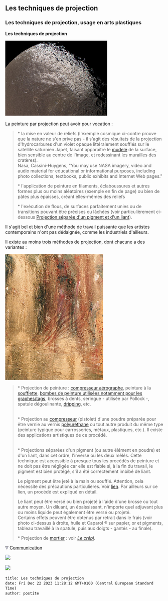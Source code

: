 ## Les techniques de projection
### Les techniques de projection, usage en arts plastiques
 **Les techniques de projection**  

![](images/japetvw.jpg)

La peinture par projection peut avoir pour vocation :

> \* la mise en valeur de reliefs (l'exemple cosmique ci-contre prouve que la nature ne s'en prive pas - il s'agit des résultats de la projection d'hydrocarbures d'un violet opaque littéralement soufflés sur le satellite saturnien Japet, faisant apparaître le [modelé](modele.html) de la surface, bien sensible au centre de l'image, et redessinant les murailles des cratères).  
> Nasa, Cassini-Huygens, "You may use NASA imagery, video and audio material for educational or informational purposes, including photo collections, textbooks, public exhibits and Internet Web pages."
> 
> \* l'application de peinture en filaments, éclaboussures et autres formes plus ou moins aléatoires (exemple en fin de page) ou bien de pâtes plus épaisses, créant elles-mêmes des reliefs
> 
> \* l'exécution de flous, de surfaces parfaitement unies ou de transitions pouvant être précises ou lâchées (voir particulièrement ci-dessous [Projection séparée d'un pigment et d'un liant](projection.html#projectiondepigment)).

Il s'agit bel et bien d'une méthode de travail puissante que les artistes contemporains n'ont pas dédaignée, comme les industriels d'ailleurs.

Il existe au moins trois méthodes de projection, dont chacune a des variantes :

![](images/1999tc1006d.jpg)

> \* Projection de peinture : [compresseur aérographe](compresseur.html), peinture à la [soufflette](soufflette.html), [bombes de peinture utilisées notamment pour les graphes/tags](vaporisation.html), brosses à dents, seringue - utilisée par Pollock -, spatule dégoulinante, [dripping](dripping.html), etc.  
>  
> 
> \* Projection au [compresseur](compresseur.html) (pistolet) d'une poudre préparée pour être vernie au vernis [polyuréthane](polyurethane.html) ou tout autre produit du même type (peinture typique pour carrosseries, métaux, plastiques, etc.). Il existe des applications artistiques de ce procédé.  
>  
> 
> \* Projections séparées d'un pigment (ou autre élément en poudre) et d'un liant, dans cet ordre, l'inverse ou les deux mêlés. Cette technique est accessible à presque tous les procédés de peinture et ne doit pas être négligée car elle est fiable si, à la fin du travail, le pigment est bien protégé, s'il a été correctement imbibé de liant.
> 
> Le pigment peut être jeté à la main ou soufflé. Attention, cela nécessite des précautions particulières. Voir [lien](courrierdeslecteurs2008c010.html#20081116nrm). Par ailleurs sur ce lien, un procédé est expliqué en détail.
> 
> Le liant peut être versé ou bien projeté à l'aide d'une brosse ou tout autre moyen. Un diluant, un épaississant, n'importe quel adjuvant plus ou moins liquide peut également être versé ou projeté.  
> Certains effets peuvent être obtenus par retrait dans le frais (voir photo ci-dessus à droite, huile et Caparol ® sur papier, or et pigments, tableau travaillé à la spatule, puis aux doigts - gantés - au finale).
> 
> \* Projection de [mortier](mortier.html) : voir _[Le crépi](crepi.html)_.



![](images/flechebas.gif) [Communication](http://www.artrealite.com/annonceurs.htm) 

[![](https://cbonvin.fr/sites/regie.artrealite.com/visuels/campagne1.png)](index-2.html#20131014)

![](https://cbonvin.fr/sites/regie.artrealite.com/visuels/campagne2.png)
```
title: Les techniques de projection
date: Fri Dec 22 2023 11:28:12 GMT+0100 (Central European Standard Time)
author: postite
```
